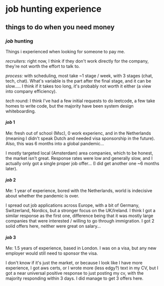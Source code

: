 # job hunting experience

## things to do when you need money

### _job_ hunting

Things i experienced when looking for someone to pay me.

_recruiters:_ right now, I think if they don't work directly for the company,
they're not worth the effort to talk to.

_process:_ with scheduling, most take ~1 stage / week, with 3 stages (chat, tech, chat).
What's variable is the part after the final stage, and it can be slow.....
I think if it takes too long, it's probably not worth it either (a view into company efficiency).

_tech_ round: I think I've had a few initial requests to do leetcode,
a few take homes to write code,
but the majority have been system design whiteboarding.

#### _job_ 1

Me: fresh out of school (Msc), 0 work experienc,
and in the Netherlands
(meaning I didn't speak Dutch and needed visa sponsorship in the future).
Also, this was 6 months into a global pandemic...

I mostly targeted local (Amsterdam) area companies,
which to be honest, the market isn't great.
Response rates were low and generally slow,
and I actually only got a single proper job offer...
(I did get another one ~6 months later).

#### _job_ 2

Me: 1 year of experience, bored with the Netherlands,
world is indecisive about whether the pandemic is over.

I spread out job applications across Europe,
with a bit of Germany, Switzerland, Nordics, but a stronger focus on the UK/Ireland.
I think I got a similar response as the first one,
difference being that it was mostly large companies that were interested
/ willing to go through immigration.
I got 2 solid offers here, neither were great on salary...

#### _job_ 3

Me: 1.5 years of experience, based in London.
I was on a visa, but any new employer would still need to sponsor the visa.

I don't know if it's just the market,
or because I look like I have more experience, I got aws certs,
or I wrote more (less edgy?) text in my CV,
but I got a near universal positive response to just posting my cv,
with the majority responding within 3 days.
I did manage to get 3 offers here.
